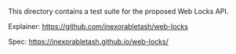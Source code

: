 This directory contains a test suite for the proposed Web Locks API.

Explainer: https://github.com/inexorabletash/web-locks

Spec: https://inexorabletash.github.io/web-locks/
